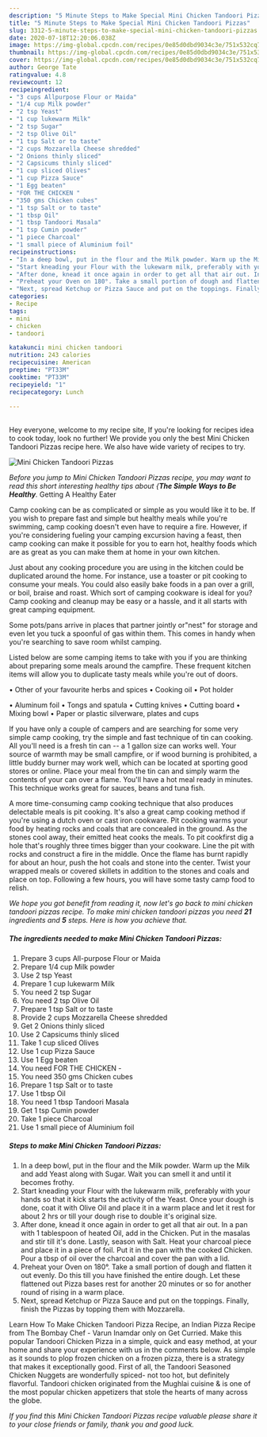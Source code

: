 ```yaml
---
description: "5 Minute Steps to Make Special Mini Chicken Tandoori Pizzas"
title: "5 Minute Steps to Make Special Mini Chicken Tandoori Pizzas"
slug: 3312-5-minute-steps-to-make-special-mini-chicken-tandoori-pizzas
date: 2020-07-18T12:20:06.038Z
image: https://img-global.cpcdn.com/recipes/0e85d0dbd9034c3e/751x532cq70/mini-chicken-tandoori-pizzas-recipe-main-photo.jpg
thumbnail: https://img-global.cpcdn.com/recipes/0e85d0dbd9034c3e/751x532cq70/mini-chicken-tandoori-pizzas-recipe-main-photo.jpg
cover: https://img-global.cpcdn.com/recipes/0e85d0dbd9034c3e/751x532cq70/mini-chicken-tandoori-pizzas-recipe-main-photo.jpg
author: George Tate
ratingvalue: 4.8
reviewcount: 12
recipeingredient:
- "3 cups Allpurpose Flour or Maida"
- "1/4 cup Milk powder"
- "2 tsp Yeast"
- "1 cup lukewarm Milk"
- "2 tsp Sugar"
- "2 tsp Olive Oil"
- "1 tsp Salt or to taste"
- "2 cups Mozzarella Cheese shredded"
- "2 Onions thinly sliced"
- "2 Capsicums thinly sliced"
- "1 cup sliced Olives"
- "1 cup Pizza Sauce"
- "1 Egg beaten"
- "FOR THE CHICKEN "
- "350 gms Chicken cubes"
- "1 tsp Salt or to taste"
- "1 tbsp Oil"
- "1 tbsp Tandoori Masala"
- "1 tsp Cumin powder"
- "1 piece Charcoal"
- "1 small piece of Aluminium foil"
recipeinstructions:
- "In a deep bowl, put in the flour and the Milk powder. Warm up the Milk and add Yeast along with Sugar. Wait you can smell it and until it becomes frothy."
- "Start kneading your Flour with the lukewarm milk, preferably with your hands so that it kick starts the activity of the Yeast. Once your dough is done, coat it with Olive Oil and place it in a warm place and let it rest for about 2 hrs or till your dough rise to double it&#39;s original size."
- "After done, knead it once again in order to get all that air out. In a pan with 1 tablespoon of heated Oil, add in the Chicken. Put in the masalas and stir till it&#39;s done. Lastly, season with Salt. Heat your charcoal piece and place it in a piece of foil. Put it in the pan with the cooked Chicken. Pour a tbsp of oil over the charcoal and cover the pan with a lid."
- "Preheat your Oven on 180°. Take a small portion of dough and flatten it out evenly. Do this till you have finished the entire dough. Let these flattened out Pizza bases rest for another 20 minutes or so for another round of rising in a warm place."
- "Next, spread Ketchup or Pizza Sauce and put on the toppings. Finally, finish the Pizzas by topping them with Mozzarella."
categories:
- Recipe
tags:
- mini
- chicken
- tandoori

katakunci: mini chicken tandoori 
nutrition: 243 calories
recipecuisine: American
preptime: "PT33M"
cooktime: "PT33M"
recipeyield: "1"
recipecategory: Lunch

---
```

<br>
Hey everyone, welcome to my recipe site, If you're looking for recipes idea to cook today, look no further! We provide you only the best Mini Chicken Tandoori Pizzas recipe here. We also have wide variety of recipes to try.
<br>


![Mini Chicken Tandoori Pizzas](https://img-global.cpcdn.com/recipes/0e85d0dbd9034c3e/751x532cq70/mini-chicken-tandoori-pizzas-recipe-main-photo.jpg)

<i>Before you jump to Mini Chicken Tandoori Pizzas recipe, you may want to read this short interesting healthy tips about {<strong>The Simple Ways to Be Healthy</strong>.</i>
Getting A Healthy Eater

    
Camp cooking can be as complicated or simple as you would like it to be. If you wish to prepare fast and simple but healthy meals while you're swimming, camp cooking doesn't even have to require a fire. However, if you're considering fueling your camping excursion having a feast, then camp cooking can make it possible for you to earn hot, healthy foods which are as great as you can make them at home in your own kitchen.

 Just about any cooking procedure you are using in the kitchen could be duplicated around the home. For instance, use a toaster or pit cooking to consume your meals. You could also easily bake foods in a pan over a grill, or boil, braise and roast. Which sort of camping cookware is ideal for you? Camp cooking and cleanup may be easy or a hassle, and it all starts with great camping equipment.

Some pots/pans arrive in places that partner jointly or"nest" for storage and even let you tuck a spoonful of gas within them. This comes in handy when you're searching to save room whilst camping.

Listed below are some camping items to take with you if you are thinking about preparing some meals around the campfire. These frequent kitchen items will allow you to duplicate tasty meals while you're out of doors.


• Other of your favourite herbs and spices
• Cooking oil
• Pot holder

• Aluminum foil
• Tongs and spatula
• Cutting knives
• Cutting board
• Mixing bowl
• Paper or plastic silverware, plates and cups

If you have only a couple of campers and are searching for some very simple camp cooking, try the simple and fast technique of tin can cooking. All you'll need is a fresh tin can -- a 1 gallon size can works well. Your source of warmth may be small campfire, or if wood burning is prohibited, a little buddy burner may work well, which can be located at sporting good stores or online. Place your meal from the tin can and simply warm the contents of your can over a flame. You'll have a hot meal ready in minutes.  This technique works great for sauces, beans and tuna fish.

A more time-consuming camp cooking technique that also produces delectable meals is pit cooking.  It's also a great camp cooking method if you're using a dutch oven or cast iron cookware. Pit cooking warms your food by heating rocks and coals that are concealed in the ground. As the stones cool away, their emitted heat cooks the meals. To pit cookfirst dig a hole that's roughly three times bigger than your cookware. Line the pit with rocks and construct a fire in the middle. Once the flame has burnt rapidly for about an hour, push the hot coals and stone into the center. Twist your wrapped meals or covered skillets in addition to the stones and coals and place on top. Following a few hours, you will have some tasty camp food to relish.


<i>We hope you got benefit from reading it, now let's go back to mini chicken tandoori pizzas recipe. To make mini chicken tandoori pizzas you need <strong>21</strong> ingredients and <strong>5</strong> steps. Here is how you achieve that.
</i>

##### The ingredients needed to make Mini Chicken Tandoori Pizzas:

1. Prepare 3 cups All-purpose Flour or Maida
1. Prepare 1/4 cup Milk powder
1. Use 2 tsp Yeast
1. Prepare 1 cup lukewarm Milk
1. You need 2 tsp Sugar
1. You need 2 tsp Olive Oil
1. Prepare 1 tsp Salt or to taste
1. Provide 2 cups Mozzarella Cheese shredded
1. Get 2 Onions thinly sliced
1. Use 2 Capsicums thinly sliced
1. Take 1 cup sliced Olives
1. Use 1 cup Pizza Sauce
1. Use 1 Egg beaten
1. You need FOR THE CHICKEN -
1. You need 350 gms Chicken cubes
1. Prepare 1 tsp Salt or to taste
1. Use 1 tbsp Oil
1. You need 1 tbsp Tandoori Masala
1. Get 1 tsp Cumin powder
1. Take 1 piece Charcoal
1. Use 1 small piece of Aluminium foil


##### Steps to make Mini Chicken Tandoori Pizzas:

1. In a deep bowl, put in the flour and the Milk powder. Warm up the Milk and add Yeast along with Sugar. Wait you can smell it and until it becomes frothy.
1. Start kneading your Flour with the lukewarm milk, preferably with your hands so that it kick starts the activity of the Yeast. Once your dough is done, coat it with Olive Oil and place it in a warm place and let it rest for about 2 hrs or till your dough rise to double it&#39;s original size.
1. After done, knead it once again in order to get all that air out. In a pan with 1 tablespoon of heated Oil, add in the Chicken. Put in the masalas and stir till it&#39;s done. Lastly, season with Salt. Heat your charcoal piece and place it in a piece of foil. Put it in the pan with the cooked Chicken. Pour a tbsp of oil over the charcoal and cover the pan with a lid.
1. Preheat your Oven on 180°. Take a small portion of dough and flatten it out evenly. Do this till you have finished the entire dough. Let these flattened out Pizza bases rest for another 20 minutes or so for another round of rising in a warm place.
1. Next, spread Ketchup or Pizza Sauce and put on the toppings. Finally, finish the Pizzas by topping them with Mozzarella.


Learn How To Make Chicken Tandoori Pizza Recipe, an Indian Pizza Recipe from The Bombay Chef - Varun Inamdar only on Get Curried. Make this popular Tandoori Chicken Pizza in a simple, quick and easy method, at your home and share your experience with us in the comments below. As simple as it sounds to plop frozen chicken on a frozen pizza, there is a strategy that makes it exceptionally good. First of all, the Tandoori Seasoned Chicken Nuggets are wonderfully spiced- not too hot, but definitely flavorful. Tandoori chicken originated from the Mughlai cuisine &amp; is one of the most popular chicken appetizers that stole the hearts of many across the globe. 

<i>If you find this Mini Chicken Tandoori Pizzas recipe valuable please share it to your close friends or family, thank you and good luck.</i>

